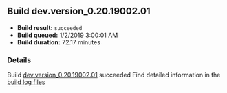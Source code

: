 ## Build dev.version_0.20.19002.01
- **Build result:** `succeeded`
- **Build queued:** 1/2/2019 3:00:01 AM
- **Build duration:** 72.17 minutes
### Details
Build [dev.version_0.20.19002.01](https://winappstudio.visualstudio.com/web/build.aspx?pcguid=a4ef43be-68ce-4195-a619-079b4d9834c2&builduri=vstfs%3a%2f%2f%2fBuild%2fBuild%2f26834) succeeded
Find detailed information in the [build log files](https://uwpctdiags.blob.core.windows.net/buildlogs/dev.version_0.20.19002.01_logs.zip)
